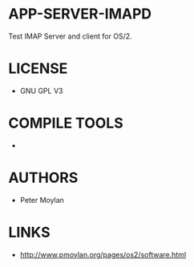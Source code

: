 # APP-SERVER-IMAPD
Test IMAP Server and client for OS/2.

LICENSE
===============
* GNU GPL V3

COMPILE TOOLS
===============
* 
 
AUTHORS
===============
* Peter Moylan

LINKS
===============
* http://www.pmoylan.org/pages/os2/software.html


